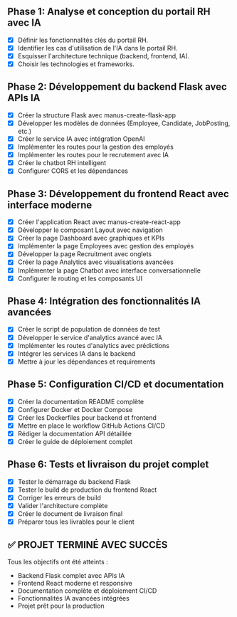 ## Phase 1: Analyse et conception du portail RH avec IA
- [x] Définir les fonctionnalités clés du portail RH.
- [x] Identifier les cas d'utilisation de l'IA dans le portail RH.
- [x] Esquisser l'architecture technique (backend, frontend, IA).
- [x] Choisir les technologies et frameworks.

## Phase 2: Développement du backend Flask avec APIs IA
- [x] Créer la structure Flask avec manus-create-flask-app
- [x] Développer les modèles de données (Employee, Candidate, JobPosting, etc.)
- [x] Créer le service IA avec intégration OpenAI
- [x] Implémenter les routes pour la gestion des employés
- [x] Implémenter les routes pour le recrutement avec IA
- [x] Créer le chatbot RH intelligent
- [x] Configurer CORS et les dépendances
## Phase 3: Développement du frontend React avec interface moderne
- [x] Créer l'application React avec manus-create-react-app
- [x] Développer le composant Layout avec navigation
- [x] Créer la page Dashboard avec graphiques et KPIs
- [x] Implémenter la page Employees avec gestion des employés
- [x] Développer la page Recruitment avec onglets
- [x] Créer la page Analytics avec visualisations avancées
- [x] Implémenter la page Chatbot avec interface conversationnelle
- [x] Configurer le routing et les composants UI
## Phase 4: Intégration des fonctionnalités IA avancées
- [x] Créer le script de population de données de test
- [x] Développer le service d'analytics avancé avec IA
- [x] Implémenter les routes d'analytics avec prédictions
- [x] Intégrer les services IA dans le backend
- [x] Mettre à jour les dépendances et requirements
## Phase 5: Configuration CI/CD et documentation
- [x] Créer la documentation README complète
- [x] Configurer Docker et Docker Compose
- [x] Créer les Dockerfiles pour backend et frontend
- [x] Mettre en place le workflow GitHub Actions CI/CD
- [x] Rédiger la documentation API détaillée
- [x] Créer le guide de déploiement complet
## Phase 6: Tests et livraison du projet complet
- [x] Tester le démarrage du backend Flask
- [x] Tester le build de production du frontend React
- [x] Corriger les erreurs de build
- [x] Valider l'architecture complète
- [x] Créer le document de livraison final
- [x] Préparer tous les livrables pour le client

## ✅ PROJET TERMINÉ AVEC SUCCÈS
Tous les objectifs ont été atteints :
- Backend Flask complet avec APIs IA
- Frontend React moderne et responsive  
- Documentation complète et déploiement CI/CD
- Fonctionnalités IA avancées intégrées
- Projet prêt pour la production

